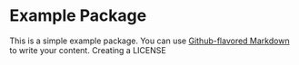 # Example Package

This is a simple example package. You can use
[Github-flavored Markdown](https://guides.github.com/features/mastering-markdown/)
to write your content.
Creating a LICENSE
